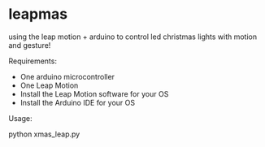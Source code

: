leapmas
=======

using the leap motion + arduino to control led christmas lights with motion and gesture!

Requirements:

- One arduino microcontroller
- One Leap Motion 
- Install the Leap Motion software for your OS
- Install the Arduino IDE for your OS


Usage:

python xmas_leap.py


